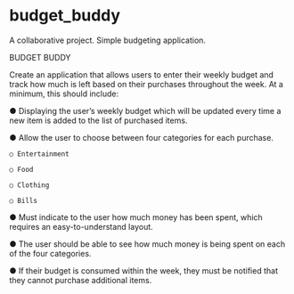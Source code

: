 # budget_buddy
A collaborative project. Simple budgeting application.

BUDGET BUDDY

Create an application that allows users to enter their weekly budget and track how
much is left based on their purchases throughout the week. At a minimum, this
should include:

  ● Displaying the user’s weekly budget which will be updated every time a new
    item is added to the list of purchased items.
    
  ● Allow the user to choose between four categories for each purchase.
  
    ○ Entertainment
    
    ○ Food
   
    ○ Clothing
    
    ○ Bills
    
  ● Must indicate to the user how much money has been spent, which requires
    an easy-to-understand layout.
    
  ● The user should be able to see how much money is being spent on each of
    the four categories.
    
  ● If their budget is consumed within the week, they must be notified that they
    cannot purchase additional items.
